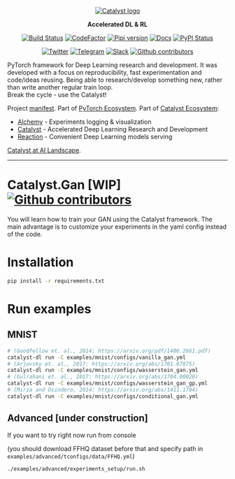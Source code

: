 <div align="center">

[![Catalyst logo](https://raw.githubusercontent.com/catalyst-team/catalyst-pics/master/pics/catalyst_logo.png)](https://github.com/catalyst-team/catalyst)

**Accelerated DL & RL**

[![Build Status](http://66.248.205.49:8111/app/rest/builds/buildType:id:Catalyst_Deploy/statusIcon.svg)](http://66.248.205.49:8111/project.html?projectId=Catalyst&tab=projectOverview&guest=1)
[![CodeFactor](https://www.codefactor.io/repository/github/catalyst-team/catalyst/badge)](https://www.codefactor.io/repository/github/catalyst-team/catalyst)
[![Pipi version](https://img.shields.io/pypi/v/catalyst.svg)](https://pypi.org/project/catalyst/)
[![Docs](https://img.shields.io/badge/dynamic/json.svg?label=docs&url=https%3A%2F%2Fpypi.org%2Fpypi%2Fcatalyst%2Fjson&query=%24.info.version&colorB=brightgreen&prefix=v)](https://catalyst-team.github.io/catalyst/index.html)
[![PyPI Status](https://pepy.tech/badge/catalyst)](https://pepy.tech/project/catalyst)

[![Twitter](https://img.shields.io/badge/news-on%20twitter-499feb)](https://twitter.com/catalyst_core)
[![Telegram](https://img.shields.io/badge/channel-on%20telegram-blue)](https://t.me/catalyst_team)
[![Slack](https://img.shields.io/badge/Catalyst-slack-success)](https://join.slack.com/t/catalyst-team-core/shared_invite/zt-d9miirnn-z86oKDzFMKlMG4fgFdZafw)
[![Github contributors](https://img.shields.io/github/contributors/catalyst-team/catalyst.svg?logo=github&logoColor=white)](https://github.com/catalyst-team/catalyst/graphs/contributors)


</div>

PyTorch framework for Deep Learning research and development.
It was developed with a focus on reproducibility,
fast experimentation and code/ideas reusing.
Being able to research/develop something new,
rather than write another regular train loop. <br/>
Break the cycle - use the Catalyst!

Project [manifest](https://github.com/catalyst-team/catalyst/blob/master/MANIFEST.md). Part of [PyTorch Ecosystem](https://pytorch.org/ecosystem/). Part of [Catalyst Ecosystem](https://docs.google.com/presentation/d/1D-yhVOg6OXzjo9K_-IS5vSHLPIUxp1PEkFGnpRcNCNU/edit?usp=sharing):
- [Alchemy](https://github.com/catalyst-team/alchemy) - Experiments logging & visualization
- [Catalyst](https://github.com/catalyst-team/catalyst) - Accelerated Deep Learning Research and Development
- [Reaction](https://github.com/catalyst-team/reaction) - Convenient Deep Learning models serving

[Catalyst at AI Landscape](https://landscape.lfai.foundation/selected=catalyst).

---

# Catalyst.Gan [WIP]  [![Github contributors](https://img.shields.io/github/contributors/catalyst-team/segmentation.svg?logo=github&logoColor=white)](https://github.com/catalyst-team/gan/graphs/contributors)

You will learn how to train your GAN using the Catalyst framework.
The main advantage is to customize your experiments in the yaml config instead of the code.

# Installation

```bash
pip install -r requirements.txt
```

# Run examples

## MNIST

```bash
# (Goodfellow et. al., 2014: https://arxiv.org/pdf/1406.2661.pdf)
catalyst-dl run -C examples/mnist/configs/vanilla_gan.yml
# (Arjovsky et. al., 2017: https://arxiv.org/abs/1701.07875)
catalyst-dl run -C examples/mnist/configs/wasserstein_gan.yml
# (Gulrahani et. al., 2017: https://arxiv.org/abs/1704.00028)
catalyst-dl run -C examples/mnist/configs/wasserstein_gan_gp.yml
# (Mirza and Osindero, 2014: https://arxiv.org/abs/1411.1784)
catalyst-dl run -C examples/mnist/configs/conditional_gan.yml
```

## Advanced [under construction]

If you want to try right now run from console

(you should download FFHQ dataset before that and specify path in `examples/advanced/tconfigs/data/FFHQ.yml`)
```bash
./examples/advanced/experiments_setup/run.sh
```
